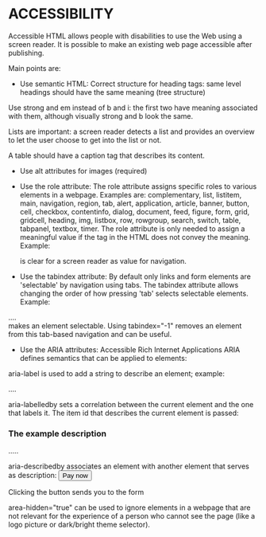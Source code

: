 # ACCESSIBILITY

Accessible HTML allows people with disabilities to use the Web using a screen
reader. It is possible to make an existing web page accessible after publishing.

Main points are:
* Use semantic HTML:
Correct structure for heading tags: same level headings should have the
same meaning (tree structure)

Use strong and em instead of b and i: the first two have meaning associated
with them, although visually strong and b look the same.

Lists are important: a screen reader detects a list and provides an overview
to let the user choose to get into the list or not.

A table should have a caption tag that describes its content.

* Use alt attributes for images (required)

* Use the role attribute:
The role attribute assigns specific roles to various elements in a webpage.
Examples are: complementary, list, listitem, main, navigation, region, tab,
alert, application, article, banner, button, cell, checkbox, contentinfo,
dialog, document, feed, figure, form, grid, gridcell, heading, img, listbox,
row, rowgroup, search, switch, table, tabpanel, textbox, timer.
The role attribute is only needed to assign a meaningful value if the tag in
the HTML does not convey the meaning. Example: <nav> is clear for a screen
reader as value for navigation.

* Use the tabindex attribute:
By default only links and form elements are 'selectable' by navigation using
tabs. The tabindex attribute allows changing the order of how pressing 'tab'
selects selectable elements. Example:
<div tabindex="0"> .... </div> makes an element selectable.
Using tabindex="-1" removes an element from this tab-based navigation and
can be useful.

* Use the ARIA attributes: Accessible Rich Internet Applications
ARIA defines semantics that can be applied to elements:

aria-label is used to add a string to describe an element; example:
  <p aria-label="The description of the product">....</p>

aria-labelledby sets a correlation between the current element and the
one that labels it. The item id that describes the current element is
passed:
  <h3 id="description">The example description</h3>
  <p aria-labelledby="description"> ..... </p>

aria-describedby associates an element with another element that serves
as description:
  <button aria-describedby="payNowDescription">Pay now</button>
  <div id="payNowDescription">Clicking the button sends you to the form</div>

area-hidden="true" can be used to ignore elements in a webpage that are
not relevant for the experience of a person who cannot see the page (like
a logo picture or dark/bright theme selector).

